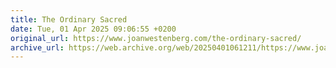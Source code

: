 ```yaml
---
title: The Ordinary Sacred
date: Tue, 01 Apr 2025 09:06:55 +0200
original_url: https://www.joanwestenberg.com/the-ordinary-sacred/
archive_url: https://web.archive.org/web/20250401061211/https://www.joanwestenberg.com/the-ordinary-sacred
---
```

